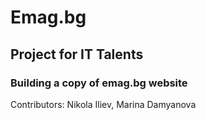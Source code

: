 # Emag.bg
## Project for IT Talents
### Building a copy of emag.bg website
Contributors: Nikola Iliev, Marina Damyanova

